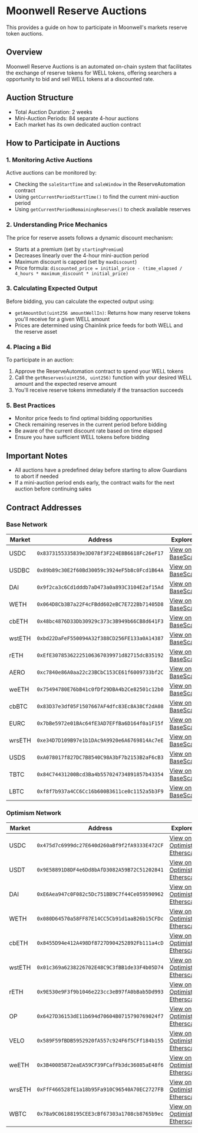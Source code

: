 # Moonwell Reserve Auctions

This provides a guide on how to participate in Moonwell's markets reserve token
auctions.

## Overview

Moonwell Reserve Auctions is an automated on-chain system that facilitates the
exchange of reserve tokens for WELL tokens, offering searchers a opportunity to
bid and sell WELL tokens at a discounted rate.

## Auction Structure

- Total Auction Duration: 2 weeks
- Mini-Auction Periods: 84 separate 4-hour auctions
- Each market has its own dedicated auction contract

## How to Participate in Auctions

### 1. Monitoring Active Auctions

Active auctions can be monitored by:

- Checking the `saleStartTime` and `saleWindow` in the ReserveAutomation
  contract
- Using `getCurrentPeriodStartTime()` to find the current mini-auction period
- Using `getCurrentPeriodRemainingReserves()` to check available reserves

### 2. Understanding Price Mechanics

The price for reserve assets follows a dynamic discount mechanism:

- Starts at a premium (set by `startingPremium`)
- Decreases linearly over the 4-hour mini-auction period
- Maximum discount is capped (set by `maxDiscount`)
- Price formula:
  `discounted_price = initial_price - (time_elapsed / 4_hours * maximum_discount * initial_price)`

### 3. Calculating Expected Output

Before bidding, you can calculate the expected output using:

- `getAmountOut(uint256 amountWellIn)`: Returns how many reserve tokens you'll
  receive for a given WELL amount
- Prices are determined using Chainlink price feeds for both WELL and the
  reserve asset

### 4. Placing a Bid

To participate in an auction:

1. Approve the ReserveAutomation contract to spend your WELL tokens
2. Call the `getReserves(uint256, uint256)` function with your desired WELL
   amount and the expected reserve amount
3. You'll receive reserve tokens immediately if the transaction succeeds

### 5. Best Practices

- Monitor price feeds to find optimal bidding opportunities
- Check remaining reserves in the current period before bidding
- Be aware of the current discount rate based on time elapsed
- Ensure you have sufficient WELL tokens before bidding

## Important Notes

- All auctions have a predefined delay before starting to allow Guardians to
  abort if needed
- If a mini-auction period ends early, the contract waits for the next auction
  before continuing sales

## Contract Addresses

### Base Network

| Market | Address                                      | Explorer                                                                                    |
| ------ | -------------------------------------------- | ------------------------------------------------------------------------------------------- |
| USDC   | `0x8373155335839e3D078f3F224E8B6618Fc26eF17` | [View on BaseScan](https://basescan.org/address/0x8373155335839e3D078f3F224E8B6618Fc26eF17) |
| USDBC  | `0x89b89c30E2f60Bd30059c3924eF5b8c0Fcd1B64A` | [View on BaseScan](https://basescan.org/address/0x89b89c30E2f60Bd30059c3924eF5b8c0Fcd1B64A) |
| DAI    | `0x9f2ca3c6Cd1dddb7aD473a0a893C3104E2af15Ad` | [View on BaseScan](https://basescan.org/address/0x9f2ca3c6Cd1dddb7aD473a0a893C3104E2af15Ad) |
| WETH   | `0x064D8Cb3B7a22F4cFBdd602eBC7E722Bb71405D8` | [View on BaseScan](https://basescan.org/address/0x064D8Cb3B7a22F4cFBdd602eBC7E722Bb71405D8) |
| cbETH  | `0x48bc4876D33Db30929c373c3B949b66CB8d641F3` | [View on BaseScan](https://basescan.org/address/0x48bc4876D33Db30929c373c3B949b66CB8d641F3) |
| wstETH | `0xbd22DaFeF550094A32f388CD256FE133a0A14387` | [View on BaseScan](https://basescan.org/address/0xbd22DaFeF550094A32f388CD256FE133a0A14387) |
| rETH   | `0xEfE30785362225106367039971d82715dcB35192` | [View on BaseScan](https://basescan.org/address/0xEfE30785362225106367039971d82715dcB35192) |
| AERO   | `0xc7840e86A0aa22c23BCbC153CE61f6009733bf2C` | [View on BaseScan](https://basescan.org/address/0xc7840e86A0aa22c23BCbC153CE61f6009733bf2C) |
| weETH  | `0x75494780E76bB41c0fDf29DBA4b2Ce82501c12b0` | [View on BaseScan](https://basescan.org/address/0x75494780E76bB41c0fDf29DBA4b2Ce82501c12b0) |
| cbBTC  | `0x83D37e3df05F1507667AF4dfc83Ec8A38Cf2dA08` | [View on BaseScan](https://basescan.org/address/0x83D37e3df05F1507667AF4dfc83Ec8A38Cf2dA08) |
| EURC   | `0x7bBe5972e01BAc64fE3AD7EFfBa6D164f0a1F15f` | [View on BaseScan](https://basescan.org/address/0x7bBe5972e01BAc64fE3AD7EFfBa6D164f0a1F15f) |
| wrsETH | `0xe34D7D109B97e1b1DAc9A9920e6A6769814Ac7eE` | [View on BaseScan](https://basescan.org/address/0xe34D7D109B97e1b1DAc9A9920e6A6769814Ac7eE) |
| USDS   | `0xA078017f827DC7B8540C98A3bF7b2153B2aF6cB3` | [View on BaseScan](https://basescan.org/address/0xA078017f827DC7B8540C98A3bF7b2153B2aF6cB3) |
| TBTC   | `0x84C74431200Bcd3Ba4b557024734891857b43354` | [View on BaseScan](https://basescan.org/address/0x84C74431200Bcd3Ba4b557024734891857b43354) |
| LBTC   | `0xf8f7b937a4CC6Cc16b600B3611ce0c1152a5b3F9` | [View on BaseScan](https://basescan.org/address/0xf8f7b937a4CC6Cc16b600B3611ce0c1152a5b3F9) |

### Optimism Network

| Market | Address                                      | Explorer                                                                                                           |
| ------ | -------------------------------------------- | ------------------------------------------------------------------------------------------------------------------ |
| USDC   | `0x475d7c6999dc27E640d260aBf9f2fA9333E472CF` | [View on Optimistic Etherscan](https://optimistic.etherscan.io/address/0x475d7c6999dc27E640d260aBf9f2fA9333E472CF) |
| USDT   | `0x9E58891D8DF4e6Dd8bAfD3082A59B72C51202841` | [View on Optimistic Etherscan](https://optimistic.etherscan.io/address/0x9E58891D8DF4e6Dd8bAfD3082A59B72C51202841) |
| DAI    | `0xE6Aea947c0F082c5Dc751BB9C7f44Ce059590962` | [View on Optimistic Etherscan](https://optimistic.etherscan.io/address/0xE6Aea947c0F082c5Dc751BB9C7f44Ce059590962) |
| WETH   | `0x080D64570a58FF87E14CC5Cb91d1aaB26b15CFDc` | [View on Optimistic Etherscan](https://optimistic.etherscan.io/address/0x080D64570a58FF87E14CC5Cb91d1aaB26b15CFDc) |
| cbETH  | `0x8455D94e412A498Df8727D904252892Fb111a4cD` | [View on Optimistic Etherscan](https://optimistic.etherscan.io/address/0x8455D94e412A498Df8727D904252892Fb111a4cD) |
| wstETH | `0x01c369a6238226702E48C9C3fBB1de33F4b05D74` | [View on Optimistic Etherscan](https://optimistic.etherscan.io/address/0x01c369a6238226702E48C9C3fBB1de33F4b05D74) |
| rETH   | `0x9E530e9F3f9b1046e223cc3eB97fA0bBab5Dd993` | [View on Optimistic Etherscan](https://optimistic.etherscan.io/address/0x9E530e9F3f9b1046e223cc3eB97fA0bBab5Dd993) |
| OP     | `0x6427D36153dE11b694d70604B0715790769024f7` | [View on Optimistic Etherscan](https://optimistic.etherscan.io/address/0x6427D36153dE11b694d70604B0715790769024f7) |
| VELO   | `0x589F59fBDB5952920fA557c924F6f5CFf184b155` | [View on Optimistic Etherscan](https://optimistic.etherscan.io/address/0x589F59fBDB5952920fA557c924F6f5CFf184b155) |
| weETH  | `0x3B40085872eaEA59CF39FCafFb3dc36085aE48f6` | [View on Optimistic Etherscan](https://optimistic.etherscan.io/address/0x3B40085872eaEA59CF39FCafFb3dc36085aE48f6) |
| wrsETH | `0xFfF466528fE1a18b95Fa910C96540A70EC2727FB` | [View on Optimistic Etherscan](https://optimistic.etherscan.io/address/0xFfF466528fE1a18b95Fa910C96540A70EC2727FB) |
| WBTC   | `0x78a9C06188195CEE3cBf67303a1708cb8765b9ec` | [View on Optimistic Etherscan](https://optimistic.etherscan.io/address/0x78a9C06188195CEE3cBf67303a1708cb8765b9ec) |
